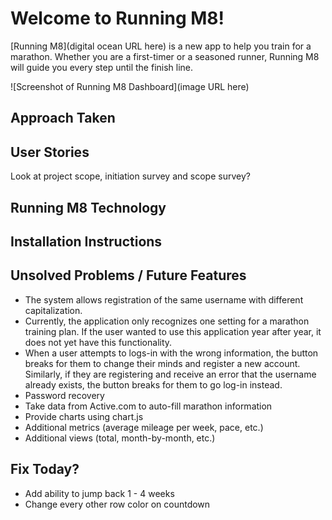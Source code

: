 # Welcome to Running M8!

[Running M8](digital ocean URL here) is a new app to help you train for a marathon. Whether you are a first-timer or a seasoned runner, Running M8 will guide you every step until the finish line.

![Screenshot of Running M8 Dashboard](image URL here)

## Approach Taken


## User Stories
Look at project scope, initiation survey and scope survey?


## Running M8 Technology

## Installation Instructions

## Unsolved Problems / Future Features
 * The system allows registration of the same username with different capitalization.
 * Currently, the application only recognizes one setting for a marathon training plan. If the user wanted to use this application year after year, it does not yet have this functionality.
 * When a user attempts to logs-in with the wrong information, the button breaks for them to change their minds and register a new account. Similarly, if they are registering and receive an error that the username already exists, the button breaks for them to go log-in instead.
 * Password recovery
 * Take data from Active.com to auto-fill marathon information
 * Provide charts using chart.js
 * Additional metrics (average mileage per week, pace, etc.)
 * Additional views (total, month-by-month, etc.)

## Fix Today?
 * Add ability to jump back 1 - 4 weeks
 * Change every other row color on countdown
